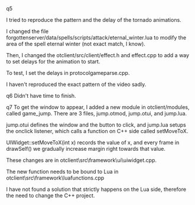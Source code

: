 
q5

I tried to reproduce the pattern and the delay of the tornado animations. 

I changed the file forgottenserver/data/spells/scripts/attack/eternal_winter.lua to modify the area of the spell eternal winter (not exact match, I know).

Then, I changed the otclient/src/client/effect.h and effect.cpp to add a way to set delays for the animation to start.

To test, I set the delays in protocolgameparse.cpp.

I haven't reproduced the exact pattern of the video sadly.

q6
Didn't have time to finish.

q7
To get the window to appear, I added a new module in otclient/modules, called game_jump. There are 3 files, jump.otmod, jump.otui, and jump.lua.

jump.otui defines the window and the button to click, and jump.lua setups the onclick listener, which calls a function on C++ side called setMoveToX.

UIWidget::setMoveToX(int x) records the value of x, and every frame in drawSelf() we gradually increase margin right towards that value.

These changes are in otclient\src\framework\ui\uiwidget.cpp.

The new function needs to be bound to Lua in otclient\src\framework\luafunctions.cpp

I have not found a solution that strictly happens on the Lua side, therefore the need to change the C++ project.
